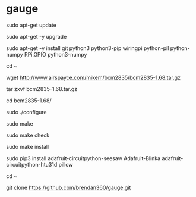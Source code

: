 # gauge


sudo apt-get update

sudo apt-get -y upgrade

sudo apt-get -y install git python3 python3-pip wiringpi python-pil python-numpy RPi.GPIO python3-numpy




cd ~

wget http://www.airspayce.com/mikem/bcm2835/bcm2835-1.68.tar.gz

tar zxvf bcm2835-1.68.tar.gz 

cd bcm2835-1.68/

sudo ./configure

sudo make

sudo make check

sudo make install

sudo pip3 install adafruit-circuitpython-seesaw Adafruit-Blinka adafruit-circuitpython-htu31d pillow

cd ~

git clone https://github.com/brendan360/gauge.git
